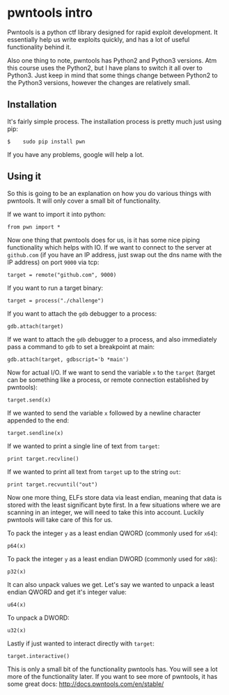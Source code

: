 # pwntools intro

Pwntools is a python ctf library designed for rapid exploit development. It essentially help us write exploits quickly, and has a lot of useful functionality behind it.

Also one thing to note, pwntools has Python2 and Python3 versions. Atm this course uses the Python2, but I have plans to switch it all over to Python3. Just keep in mind that some things change between Python2 to the Python3 versions, however the changes are relatively small.

## Installation

It's fairly simple process. The installation process is pretty much just using pip:

```
$    sudo pip install pwn
```

If you have any problems, google will help a lot.

## Using it

So this is going to be an explanation on how you do various things with pwntools. It will only cover a small bit of functionality.

If we want to import it into python:

```
from pwn import *
```

Now one thing that pwntools does for us, is it has some nice piping functionality which helps with IO. If we want to connect to the server at `github.com` (if you have an IP address, just swap out the dns name with the IP address) on port `9000` via tcp:

```
target = remote("github.com", 9000)
```

If you want to run a target binary:

```
target = process("./challenge")
```

If you want to attach the `gdb` debugger to a process:

```
gdb.attach(target)
```

If we want to attach the `gdb` debugger to a process, and also immediately pass a command to `gdb` to set a breakpoint at main:

```
gdb.attach(target, gdbscript='b *main')
```

Now for actual I/O. If we want to send the variable `x` to the `target` (target can be something like a process, or remote connection established by pwntools):

```
target.send(x)
```

If we wanted to send the variable `x` followed by a newline character appended to the end:

```
target.sendline(x)
```

If we wanted to print a single line of text from `target`:
```
print target.recvline()
```

If we wanted to print all text from `target` up to the string `out`:
```
print target.recvuntil("out")
```

Now one more thing, ELFs store data via least endian, meaning that data is stored with the least significant byte first. In a few situations where we are scanning in an integer, we will need to take this into account. Luckily pwntools will take care of this for us.

To pack the integer `y` as a least endian QWORD (commonly used for `x64`):

```
p64(x)
```

To pack the integer `y` as a least endian DWORD (commonly used for `x86`):
```
p32(x)
```

It can also unpack values we get. Let's say we wanted to unpack a least endian QWORD and get it's integer value:

```
u64(x)
```

To unpack a DWORD:

```
u32(x)
```

Lastly if just wanted to interact directly with `target`:

```
target.interactive()
```

This is only a small bit of the functionality pwntools has. You will see a lot more of the functionality later. If you want to see more of pwntools, it has some great docs: http://docs.pwntools.com/en/stable/
